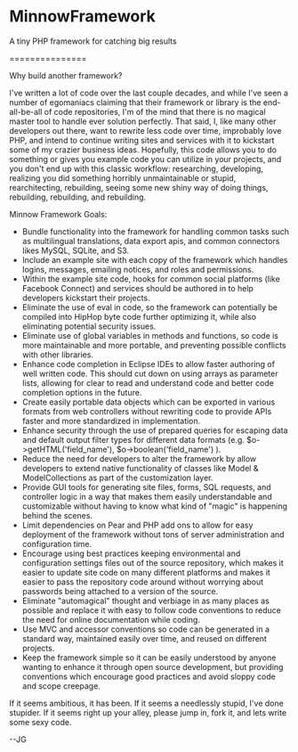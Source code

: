 MinnowFramework
===============

A tiny PHP framework for catching big results

===============

Why build another framework?

I've written a lot of code over the last couple decades, and while I've seen a number of egomaniacs claiming that their framework or library is the end-all-be-all of code repositories, I'm of the mind that there is no magical master tool to handle ever solution perfectly. That said, I, like many other developers out there, want to rewrite less code over time, improbably love PHP, and intend to continue writing sites and services with it to kickstart some of my crazier business ideas. Hopefully, this code allows you to do something or gives you example code you can utilize in your projects, and you don't end up with this classic workflow: researching, developing, realizing you did something horribly unmaintainable or stupid, rearchitecting, rebuilding, seeing some new shiny way of doing things, rebuilding, rebuilding, and rebuilding.

Minnow Framework Goals:

* Bundle functionality into the framework for handling common tasks such as multilingual translations, data export apis, and common connectors likes MySQL, SQLite, and S3. 
* Include an example site with each copy of the framework which handles logins, messages, emailing notices, and roles and permissions.
* Within the example site code, hooks for common social platforms (like Facebook Connect) and services should be authored in to help developers kickstart their projects. 
* Eliminate the use of eval in code, so the framework can potentially be compiled into HipHop byte code further optimizing it, while also eliminating potential security issues.
* Eliminate use of global variables in methods and functions, so code is more maintainable and more portable, and preventing possible conflicts with other libraries.
* Enhance code completion in Eclipse IDEs to allow faster authoring of well written code. This should cut down on using arrays as parameter lists, allowing for clear to read and understand code and better code completion options in the future.
* Create easily portable data objects which can be exported in various formats from web controllers without rewriting code to provide APIs faster and more standardized in implementation.
* Enhance security through the use of prepared queries for escaping data and default output filter types for different data formats (e.g. $o->getHTML('field_name'), $o->boolean('field_name') ).
* Reduce the need for developers to alter the framework by allow developers to extend native functionality of classes like Model & ModelCollections as part of the customization layer.
* Provide GUI tools for generating site files, forms, SQL requests, and controller logic in a way that makes them easily understandable and customizable without having to know what kind of "magic" is happening behind the scenes.
* Limit dependencies on Pear and PHP add ons to allow for easy deployment of the framework without tons of server administration and configuration time.
* Encourage using best practices keeping environmental and configuration settings files out of the source repository, which makes it easier to update site code on many different platforms and makes it easier to pass the repository code around without worrying about passwords being attached to a version of the source.
* Eliminate "automagical" thought and verbiage in as many places as possible and replace it with easy to follow code conventions to reduce the need for online documentation while coding.
* Use MVC and accessor conventions so code can be generated in a standard way, maintained easily over time, and reused on different projects.
* Keep the framework simple so it can be easily understood by anyone wanting to enhance it through open source development, but providing conventions which encourage good practices and avoid sloppy code and scope creepage.

If it seems ambitious, it has been. If it seems a needlessly stupid, I've done stupider. If it seems right up your alley, please jump in, fork it, and lets write some sexy code.

--JG